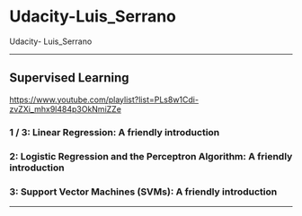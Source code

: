 # Udacity-Luis_Serrano
Udacity- Luis_Serrano




-------

## Supervised Learning
https://www.youtube.com/playlist?list=PLs8w1Cdi-zvZXi_mhx9l484p3OkNmiZZe


### 1 / 3: Linear Regression: A friendly introduction

### 2: Logistic Regression and the Perceptron Algorithm: A friendly introduction

### 3: Support Vector Machines (SVMs): A friendly introduction


-------



